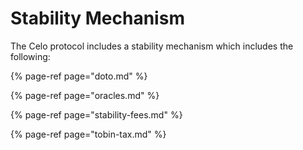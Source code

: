 # Stability Mechanism

The Celo protocol includes a stability mechanism which includes the following:

{% page-ref page="doto.md" %}

{% page-ref page="oracles.md" %}

{% page-ref page="stability-fees.md" %}

{% page-ref page="tobin-tax.md" %}

